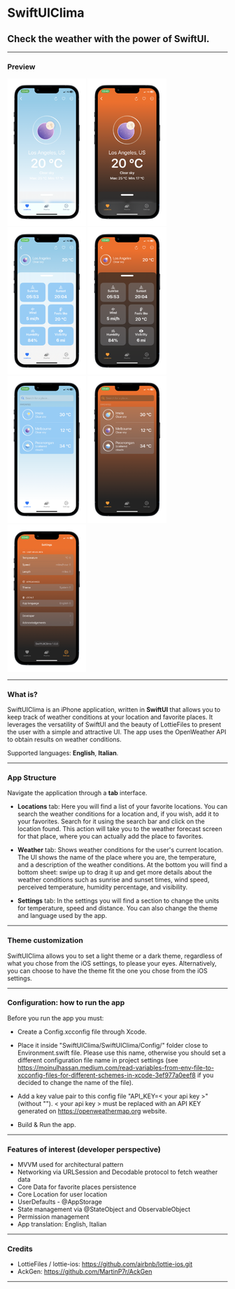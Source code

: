 # SwiftUIClima
## Check the weather with the power of SwiftUI.
- - - -

### Preview 

<div>
    <img src="/doc/1.png" width="180px"</img>
    <img src="/doc/2.png" width="180px"</img>
    <img src="/doc/3.png" width="180px"</img>
    <img src="/doc/4.png" width="180px"</img>
    <img src="/doc/5.png" width="180px"</img>
    <img src="/doc/6.png" width="180px"</img>
    <img src="/doc/7.png" width="180px"</img>
</div>

- - - -

### What is?
SwiftUIClima is an iPhone application, written in **SwiftUI** that allows you to keep track of weather conditions at your location and favorite places.
It leverages the versatility of SwiftUI and the beauty of LottieFiles to present the user with a simple and attractive UI.
The app uses the OpenWeather API to obtain results on weather conditions.

Supported languages: **English**, **Italian**.
- - - -

### App Structure

Navigate the application through a **tab** interface. 

- **Locations** tab: 
Here you will find a list of your favorite locations.
You can search the weather conditions for a location and, if you wish, add it to your favorites. Search for it using the search bar and click on the location found. This action will take you to the weather forecast screen for that place, where you can actually add the place to favorites.

- **Weather** tab: 
Shows weather conditions for the user's current location.
The UI shows the name of the place where you are, the temperature, and a description of the weather conditions.
At the bottom you will find a bottom sheet: swipe up to drag it up and get more details about the weather conditions such as sunrise and sunset times, wind speed, perceived temperature, humidity percentage, and visibility.

- **Settings** tab: 
In the settings you will find a section to change the units for temperature, speed and distance. You can also change the theme and language used by the app.
- - - -

### Theme customization
SwiftUIClima allows you to set a light theme or a dark theme, regardless of what you chose from the iOS settings, to please your eyes.
Alternatively, you can choose to have the theme fit the one you chose from the iOS settings.
- - - -

### Configuration: how to run the app
Before you run the app you must:

- Create a Config.xcconfig file through Xcode.

- Place it inside "SwiftUIClima/SwiftUIClima/Config/" folder close to Environment.swift file. Please use this name, otherwise you should set a different configuration file name in project settings (see https://moinulhassan.medium.com/read-variables-from-env-file-to-xcconfig-files-for-different-schemes-in-xcode-3ef977a0eef8 if you decided to change the name of the file).

- Add a key value pair to this config file "API_KEY=< your api key >" (without ""). < your api key > must be replaced with an API KEY generated on https://openweathermap.org website.

- Build & Run the app.
- - - -

### Features of interest (developer perspective)
- MVVM used for architectural pattern
- Networking via URLSession and Decodable protocol to fetch weather data
- Core Data for favorite places persistence
- Core Location for user location
- UserDefaults - @AppStorage
- State management via @StateObject and ObservableObject
- Permission management
- App translation: English, Italian
- - - -

### Credits
- LottieFiles / lottie-ios: https://github.com/airbnb/lottie-ios.git
- AckGen: https://github.com/MartinP7r/AckGen

- - - -
